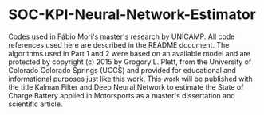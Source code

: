 # SOC-KPI-Neural-Network-Estimator
Codes used in Fábio Mori's master's research by UNICAMP. All code references used here are described in the README document.
The algorithms used in Part 1 and 2  were based on an available model and are protected by copyright (c) 2015 by Grogory L. Plett, from the University of Colorado Colorado Springs (UCCS) and provided for educational and informational purposes just like this work.
This work will be published with the title Kalman Filter and Deep Neural Network to estimate the State of Charge Battery applied in Motorsports as a master's dissertation and scientific article.
